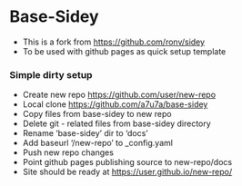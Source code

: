 # Base-Sidey
- This is a fork from https://github.com/ronv/sidey
- To be used with github pages as quick setup template

### Simple dirty setup
- Create new repo https://github.com/user/new-repo
- Local clone https://github.com/a7u7a/base-sidey
- Copy files from base-sidey to new repo
- Delete git - related files from base-sidey directory
- Rename ‘base-sidey’ dir to ‘docs’
- Add baseurl ‘/new-repo’ to _config.yaml
- Push new repo changes
- Point github pages publishing source to new-repo/docs
- Site should be ready at https://user.github.io/new-repo/
